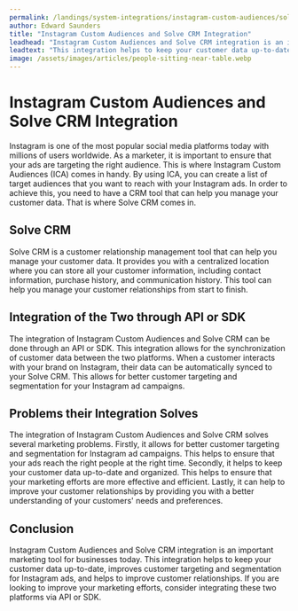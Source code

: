 ```yaml
---
permalink: /landings/system-integrations/instagram-custom-audiences/solve-crm
author: Edward Saunders
title: "Instagram Custom Audiences and Solve CRM Integration"
leadhead: "Instagram Custom Audiences and Solve CRM integration is an important marketing tool for businesses today"
leadtext: "This integration helps to keep your customer data up-to-date, improves customer targeting and segmentation for Instagram ads, and helps to improve customer relationships. If you are looking to improve your marketing efforts, consider integrating these two platforms via API or SDK."
image: /assets/images/articles/people-sitting-near-table.webp
---
```

<div class="arttext">    <h1>Instagram Custom Audiences and Solve CRM Integration</h1>
    <p>
      Instagram is one of the most popular social media platforms today with millions of users worldwide. As a marketer, it is important to ensure that your ads are targeting the right audience. This is where Instagram Custom Audiences (ICA) comes in handy. By using ICA, you can create a list of target audiences that you want to reach with your Instagram ads. In order to achieve this, you need to have a CRM tool that can help you manage your customer data. That is where Solve CRM comes in.
    </p>
    <h2>Solve CRM</h2>
    <p>
      Solve CRM is a customer relationship management tool that can help you manage your customer data. It provides you with a centralized location where you can store all your customer information, including contact information, purchase history, and communication history. This tool can help you manage your customer relationships from start to finish.
    </p>
    <h2>Integration of the Two through API or SDK</h2>
    <p>
      The integration of Instagram Custom Audiences and Solve CRM can be done through an API or SDK. This integration allows for the synchronization of customer data between the two platforms. When a customer interacts with your brand on Instagram, their data can be automatically synced to your Solve CRM. This allows for better customer targeting and segmentation for your Instagram ad campaigns.
    </p>
    <h2>Problems their Integration Solves</h2>
    <p>
      The integration of Instagram Custom Audiences and Solve CRM solves several marketing problems. Firstly, it allows for better customer targeting and segmentation for Instagram ad campaigns. This helps to ensure that your ads reach the right people at the right time. Secondly, it helps to keep your customer data up-to-date and organized. This helps to ensure that your marketing efforts are more effective and efficient. Lastly, it can help to improve your customer relationships by providing you with a better understanding of your customers' needs and preferences.
    </p>
    <h2>Conclusion</h2>
    <p>
      Instagram Custom Audiences and Solve CRM integration is an important marketing tool for businesses today. This integration helps to keep your customer data up-to-date, improves customer targeting and segmentation for Instagram ads, and helps to improve customer relationships. If you are looking to improve your marketing efforts, consider integrating these two platforms via API or SDK.
    </p>
</div>